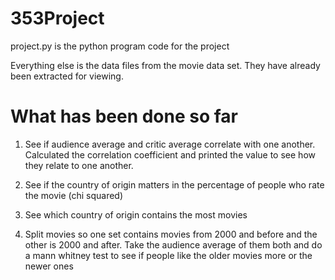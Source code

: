 # 353Project

project.py is the python program code for the project


Everything else is the data files from the movie data set. They have already been extracted for viewing.

# What has been done so far

1. See if audience average and critic average correlate with one another. Calculated the correlation coefficient and printed the value to see how they relate to one another.

2. See if the country of origin matters in the percentage of people who rate the movie (chi squared)

3.  See which country of origin contains the most movies

4. Split movies so one set contains movies from 2000 and before and the other is 2000 and after. Take the audience average of them both and do a mann whitney test to see if people like the older movies more or the newer ones
